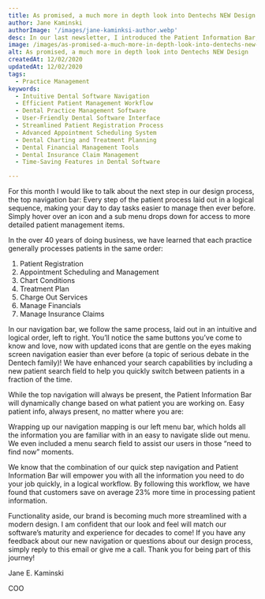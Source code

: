 ```yaml
---
title: As promised, a much more in depth look into Dentechs NEW Design
author: Jane Kaminski
authorImage: '/images/jane-kaminksi-author.webp'
desc: In our last newsletter, I introduced the Patient Information Bar, a critical step in our effort to give you the information you need, always at your fingertips. This is part of a complete design overhaul we are making to Dentech.
image: /images/as-promised-a-much-more-in-depth-look-into-dentechs-new-design.webp
alt: As promised, a much more in depth look into Dentechs NEW Design
createdAt: 12/02/2020
updatedAt: 12/02/2020
tags:
  - Practice Management
keywords:
  - Intuitive Dental Software Navigation
  - Efficient Patient Management Workflow
  - Dental Practice Management Software
  - User-Friendly Dental Software Interface
  - Streamlined Patient Registration Process
  - Advanced Appointment Scheduling System
  - Dental Charting and Treatment Planning
  - Dental Financial Management Tools
  - Dental Insurance Claim Management
  - Time-Saving Features in Dental Software

---
```


For this month I would like to talk about the next step in our design process, the top navigation bar: Every step of the patient process laid out in a logical sequence, making your day to day tasks easier to manage then ever before. Simply hover over an icon and a sub menu drops down for access to more detailed patient management items.

In the over 40 years of doing business, we have learned that each practice generally processes patients in the same order: 

1. Patient Registration
2. Appointment Scheduling and Management
3. Chart Conditions
4. Treatment Plan
5. Charge Out Services
6. Manage Financials
7. Manage Insurance Claims

In our navigation bar, we follow the same process, laid out in an intuitive and logical order, left to right. You’ll notice the same buttons you’ve come to know and love, now with updated icons that are gentle on the eyes making screen navigation easier than ever before (a topic of serious debate in the Dentech family)! We have enhanced your search capabilities by including a new patient search field to help you quickly switch between patients in a fraction of the time. 

While the top navigation will always be present, the Patient Information Bar will dynamically change based on what patient you are working on. Easy patient info, always present, no matter where you are:

Wrapping up our navigation mapping is our left menu bar, which holds all the information you are familiar with in an easy to navigate slide out menu. We even included a menu search field to assist our users in those “need to find now” moments.

We know that the combination of our quick step navigation and Patient Information Bar will empower you with all the information you need to do your job quickly, in a logical workflow. By following this workflow, we have found that customers save on average 23% more time in processing patient information.

Functionality aside, our brand is becoming much more streamlined with a modern design. I am confident that our look and feel will match our software’s maturity and experience for decades to come! If you have any feedback about our new navigation or questions about our design process, simply reply to this email or give me a call. Thank you for being part of this journey!

Jane E. Kaminski

COO